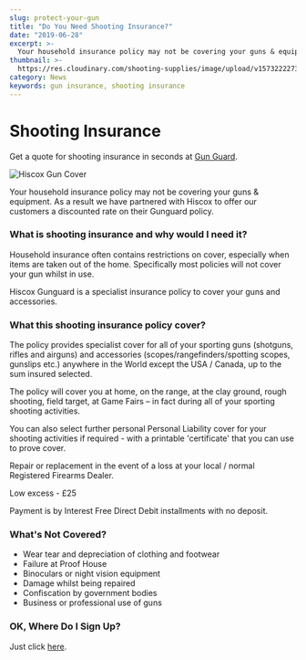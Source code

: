 ```yaml
---
slug: protect-your-gun
title: "Do You Need Shooting Insurance?"
date: "2019-06-28"
excerpt: >-
  Your household insurance policy may not be covering your guns & equipment.
thumbnail: >-
  https://res.cloudinary.com/shooting-supplies/image/upload/v1573222273/hiscox-insurance_kzzgbi.jpg
category: News
keywords: gun insurance, shooting insurance
---
```


# **Shooting Insurance**

Get a quote for shooting insurance in seconds at [Gun Guard](https://www.gunguard.co.uk/?a=9382).

![Hiscox Gun Cover](https://res.cloudinary.com/shooting-supplies/image/upload/v1573222273/hiscox-insurance_kzzgbi.jpg)

Your household insurance policy may not be covering your guns & equipment. As a result we have partnered with Hiscox to offer our customers a discounted rate on their Gunguard policy.

### What is shooting insurance and why would I need it?

Household insurance often contains restrictions on cover, especially when items are taken out of the home. Specifically most policies will not cover your gun whilst in use.

Hiscox Gunguard is a specialist insurance policy to cover your guns and accessories.

### What this shooting insurance policy cover?

The policy provides specialist cover for all of your sporting guns (shotguns, rifles and airguns) and accessories (scopes/rangefinders/spotting scopes, gunslips etc.) anywhere in the World except the USA / Canada, up to the sum insured selected.

The policy will cover you at home, on the range, at the clay ground, rough shooting, field target, at Game Fairs – in fact during all of your sporting shooting activities.

You can also select further personal Personal Liability cover for your shooting activities if required - with a printable 'certificate' that you can use to prove cover.

Repair or replacement in the event of a loss at your local / normal Registered Firearms Dealer.

Low excess - £25

Payment is by Interest Free Direct Debit installments with no deposit.

### What's Not Covered?

- Wear tear and depreciation of clothing and footwear
- Failure at Proof House
- Binoculars or night vision equipment
- Damage whilst being repaired
- Confiscation by government bodies
- Business or professional use of guns

### OK, Where Do I Sign Up?

Just click [here](https://www.gunguard.co.uk/?a=9382).
